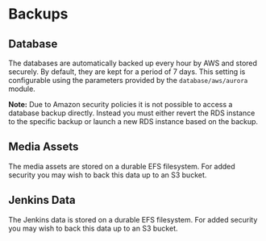 # Backups

## Database

The databases are automatically backed up every hour by AWS and stored securely. By default, they are kept for a period of 7 days.
This setting is configurable using the parameters provided by the `database/aws/aurora` module.

**Note:** Due to Amazon security policies it is not possible to access a database backup directly. Instead you must either
revert the RDS instance to the specific backup or launch a new RDS instance based on the backup.

## Media Assets

The media assets are stored on a durable EFS filesystem. For added security you may wish to back this data up to an S3 bucket.

## Jenkins Data

The Jenkins data is stored on a durable EFS filesystem. For added security you may wish to back this data up to an S3 bucket.
